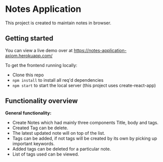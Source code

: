 # Notes Application

This project is created to maintain notes in browser.

## Getting started

You can view a live demo over at https://notes-application-axiom.herokuapp.com/

To get the frontend running locally:

- Clone this repo
- `npm install` to install all req'd dependencies
- `npm start` to start the local server (this project uses create-react-app)

## Functionality overview

**General functionality:**

- Create Notes which had mainly three components Title, body and tags.
- Created Tag can be delete.
- The latest updated note will on top of the list.
- Tags can be added, if not tags will be created by its own by picking up important keywords.
- Added tags can be deleted for a particular note.
- List of tags used can be viewed.
